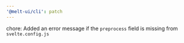 ```yaml
---
'@melt-ui/cli': patch
---
```


chore: Added an error message if the `preprocess` field is missing from `svelte.config.js`
